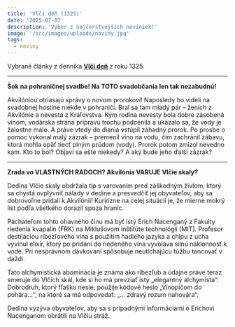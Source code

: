 ```yaml
---
title: 'Vlčí deň (1325)'
date: '2025-07-07'
description: 'Výber z najčerstvejších noviniek!'
image: '/src/images/uploads/noviny.jpg'
tags:
  - noviny
---
```


Vybrané články z denníka [**Vlčí deň**](/articles/Vlci-den.md) z roku 1325.

***

**Šok na pohraničnej svadbe! Na TOTO svadobčania len tak nezabudnú!**

Akvilóniou otriasajú správy o novom prorokovi! Naposledy ho videli na svadobnej hostine niekde v pohraničí. Bral sa tam mladý pár – ženích z Akvilónie a nevesta z Kráľovstva. Kým rodina nevesty bola dobre zásobená vínom, vodárska strana prípravu trochu podcenila a ukázalo sa, že vody je žalostne málo. A práve vtedy do diania vstúpil záhadný prorok. Po prosbe o pomoc vykonal malý zázrak – premenil víno na vodu, čím zachránil zábavu, ktorá mohla opäť tiecť plným prúdom (vody). Prorok potom zmizol nevedno kam. Kto to bol? Objaví sa ešte niekedy? A aký bude jeho ďalší zázrak?

***

**Zrada vo VLASTNÝCH RADOCH? Akvilónia VARUJE Vlčie skaly?**

Dedina Vlčie skaly obdržala tip s varovaním pred záškodným živlom, ktorý sa chystá ovplyvniť nálady v dedine a presvedčiť jej obyvateľov, aby sa dobrovoľne pridali k Akvilónii! Kuriózne na celej situácii je, že mierne mokrý list podľa všetkého dorazil spoza hraníc.

Páchateľom tohto ohavného činu má byť istý Erich Nacenganý z Fakulty riedenia kvapalín (FRK) na Miklušovom inštitúte technológii (MIT). Profesor destiláciou ríbezľového vína s použitím hadieho jazyka a chlpu z ucha vyvinul elixír, ktorý po pridaní do riedeného vína vyvoláva silnú náklonnosť k vode. Pri nesprávnom dávkovaní spôsobuje neutíchajúcu túžbu tancovať v daždi. 

Táto alchymistická abominácia je známa ako ríbezľub a údajne práve teraz smeruje do Vlčích skál, kde si ho má prevziať istý „elegantný alchymista“. Dobrodruh, ktorý fľašku nesie, použije kódové heslo „Vínopičom do pohára...“, na ktoré sa má odpovedať: „... zdravý rozum nahovára“.

Dedina vyzýva obyvateľov, aby sa s prípadnými informáciami o Erichovi Nacenganom obrátili na Vlčiu stráž.